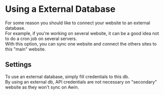 # Using a External Database
For some reason you should like to connect your website to an external
database.  
For example, if you're working on several website, it can be a good idea
not to do a cron job on several servers.  
With this option, you can sync one website and connect the others sites
to this "main" website.
## Settings
To use an external database, simply fill credentials to this db.  
By using an external db, API credentials are not necessary on
"secondary" website as they won't sync on Awin.